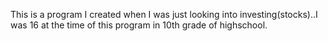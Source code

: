 This is a program I created when I was just looking into investing(stocks)..I was 16 at the time of this program in 10th grade of highschool.
